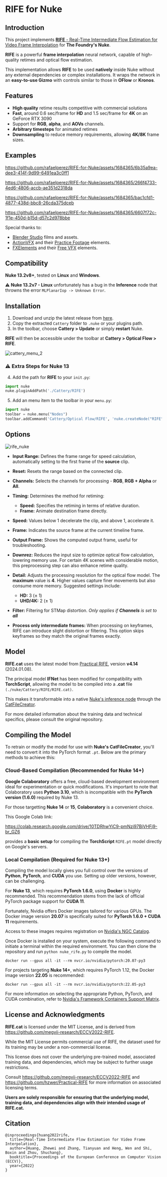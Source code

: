 # RIFE for Nuke

## Introduction

This project implements [**RIFE** - Real-Time Intermediate Flow Estimation for Video Frame Interpolation](https://arxiv.org/abs/2011.06294) for **The Foundry's Nuke**.

**RIFE** is a powerful **frame interpolation** neural network, capable of high-quality retimes and optical flow estimation.

This implementation allows **RIFE** to be used **natively** inside Nuke without any external dependencies or complex installations. It wraps the network in an **easy-to-use Gizmo** with controls similar to those in **OFlow** or **Kronos**.

## Features

- **High quality** retime results competitive with commercial solutions  
- **Fast**, around 0.6 sec/frame for **HD** and 1.5 sec/frame for **4K** on an GeForce RTX 3090
- Support for **RGB**, **alpha**, and **AOVs** channels.
- **Arbitrary timesteps** for animated retimes
- **Downsampling** to reduce memory requirements, allowing **4K/8K** frame sizes.

## Examples

https://github.com/rafaelperez/RIFE-for-Nuke/assets/1684365/6b35a9ea-dee3-414f-9d99-6491ea3c0ff1

https://github.com/rafaelperez/RIFE-for-Nuke/assets/1684365/266f4733-4ed6-4806-accb-ae351d2318da

https://github.com/rafaelperez/RIFE-for-Nuke/assets/1684365/bac1cfd1-4877-438d-bbc8-26cda375dceb

https://github.com/rafaelperez/RIFE-for-Nuke/assets/1684365/6607f72c-1f1e-450d-b15d-d57c2d978bbe

Special thanks to:

- [Blender Studio](https://studio.blender.org) films and assets.
- [ActionVFX](https://www.actionvfx.com) and their [Practice Footage](https://www.actionvfx.com/practice-footage) elements.
- [FXElements](https://www.fxelements.com) and their [Free VFX](https://www.fxelements.com/free) elements.

## Compatibility

**Nuke 13.2v8+**, tested on **Linux** and **Windows**.

⚠️ **Nuke 13.2v7 - Linux** unfortunately has a bug in the **Inference** node that throwns the error `MLPlanarIop -> Unknown Error`.

## Installation

1. Download and unzip the latest release from [here](https://github.com/rafaelperez/RIFE-for-Nuke/releases).
2. Copy the extracted `Cattery` folder to `.nuke` or your plugins path.
3. In the toolbar, choose **Cattery > Update** or simply **restart** Nuke.

**RIFE** will then be accessible under the toolbar at **Cattery > Optical Flow > RIFE**.

![cattery_menu_2](https://github.com/rafaelperez/ECCV2022-RIFE/assets/1684365/89239c18-3288-461d-815c-501fd4a63720)

### ⚠️ Extra Steps for Nuke 13

4. Add the path for **RIFE** to your `init.py`:
``` py
import nuke
nuke.pluginAddPath('./Cattery/RIFE')
```

5. Add an menu item to the toolbar in your `menu.py`:

``` py
import nuke
toolbar = nuke.menu("Nodes")
toolbar.addCommand('Cattery/Optical Flow/RIFE', 'nuke.createNode("RIFE")', icon="RIFE.png")
```

## Options

![rife_nuke](https://github.com/rafaelperez/ECCV2022-RIFE/assets/1684365/4e26d600-8639-41c5-8f52-005deeae2ca2)

- **Input Range:** Defines the frame range for speed calculation, automatically setting to the first frame of the **source** clip.

- **Reset:** Resets the range based on the connected clip.

- **Channels:** Selects the channels for processing - **RGB**, **RGB + Alpha** or **All**.

- **Timing:** Determines the method for retiming:
  - **Speed:** Specifies the retiming in terms of relative duration.
  - **Frame:** Animate destination frame directly.

- **Speed:** Values below 1 decelerate the clip, and above 1, accelerate it.

- **Frame:** Indicates the source frame at the current timeline frame.

- **Output Frame:** Shows the computed output frame, useful for troubleshooting.

- **Downrez:** Reduces the input size to optimize optical flow calculation, lowering memory use. For certain 4K scenes with considerable motion, this preprocessing step can also enhance retime quality.

- **Detail:** Adjusts the processing resolution for the optical flow model. The **maximum** value is **4**. Higher values capture finer movements but also consume more memory. Suggested settings include:
  - **HD:** 3 (± 1)
  - **UHD/4K:** 2 (± 1)

- **Filter:** Filtering for STMap distortion. *Only applies if **Channels** is set to **all***

- **Process only intermediate frames:** When processing on keyframes, RIFE can introduce slight distortion or filtering. This option skips keyframes so they match the original frames exactly.

## Model

**RIFE.cat** uses the latest model from [Practical RIFE](https://github.com/hzwer/Practical-RIFE), version **v4.14** (2024.01.08).

The principal model **IFNet** has been modified for compatibility with **TorchScript**, allowing the model to be compiled into a **.cat** file `(./nuke/Cattery/RIFE/RIFE.cat)`.

This makes it transformable into a native [Nuke's inference node](https://learn.foundry.com/nuke/content/reference_guide/air_nodes/inference.html) through the [CatFileCreator](https://learn.foundry.com/nuke/content/reference_guide/air_nodes/catfilecreator.html).

For more detailed information about the training data and technical specifics, please consult the original repository.

## Compiling the Model

To retrain or modify the model for use with **Nuke's CatFileCreator**, you'll need to convert it into the PyTorch format `.pt`. Below are the primary methods to achieve this:

### Cloud-Based Compilation (Recommended for Nuke 14+)

**Google Colaboratory** offers a free, cloud-based development environment ideal for experimentation or quick modifications. It's important to note that Colaboratory uses **Python 3.10**, which is incompatible with the **PyTorch version (1.6.0)** required by Nuke 13.

For those targetting **Nuke 14** or **15**, **Colaboratory** is a convenient choice.

This Google Colab link:

https://colab.research.google.com/drive/10TDRhwYiC9-pmNzi97BjVHFj9-br_GZ6

provides a **basic setup** for compiling the **TorchScript** `RIFE.pt` model directly on Google's servers.

### Local Compilation (Required for Nuke 13+)

Compiling the model locally gives you full control over the versions of **Python**, **PyTorch**, and **CUDA** you use. Setting up older versions, however, can be challenging.

For **Nuke 13**, which requires **PyTorch 1.6.0**, using **Docker** is highly recommended. This recommendation stems from the lack of official PyTorch package support for **CUDA 11**.

Fortunately, Nvidia offers Docker images tailored for various GPUs. The Docker image version **20.07** is specifically suited for **PyTorch 1.6.0 + CUDA 11** requirements.

Access to these images requires registration on [Nvidia's NGC Catalog](https://catalog.ngc.nvidia.com/orgs/nvidia/containers/pytorch).

Once Docker is installed on your system, execute the following command to initiate a terminal within the required environment. You can then clone the repository and run `python nuke_rife.py` to compile the model.

`docker run --gpus all -it --rm nvcr.io/nvidia/pytorch:20.07-py3`

For projects targeting **Nuke 14+**, which requires PyTorch 1.12, the Docker image version **22.05** is recommended:

`docker run --gpus all -it --rm nvcr.io/nvidia/pytorch:22.05-py3`

For more information on selecting the appropriate Python, PyTorch, and CUDA combination, refer to [Nvidia's Framework Containers Support Matrix](https://docs.nvidia.com/deeplearning/frameworks/support-matrix/index.html#framework-matrix-2020).

## License and Acknowledgments

**RIFE.cat** is licensed under the MIT License, and is derived from https://github.com/megvii-research/ECCV2022-RIFE.

While the MIT License permits commercial use of RIFE, the dataset used for its training may be under a non-commercial license.

This license does not cover the underlying pre-trained model, associated training data, and dependencies, which may be subject to further usage restrictions.

Consult https://github.com/megvii-research/ECCV2022-RIFE and https://github.com/hzwer/Practical-RIFE for more information on associated licensing terms.

**Users are solely responsible for ensuring that the underlying model, training data, and dependencies align with their intended usage of RIFE.cat.**

## Citation

```
@inproceedings{huang2022rife,
  title={Real-Time Intermediate Flow Estimation for Video Frame Interpolation},
  author={Huang, Zhewei and Zhang, Tianyuan and Heng, Wen and Shi, Boxin and Zhou, Shuchang},
  booktitle={Proceedings of the European Conference on Computer Vision (ECCV)},
  year={2022}
}
```
